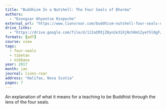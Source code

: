 ```yaml
---
title: "Buddhism In a Nutshell: The Four Seals of Dharma"
authors:
  - "Dzongsar Khyentse Rinpoche"
external_url: "https://www.lionsroar.com/buddhism-nutshell-four-seals-dharma/"
drive_links:
  - "https://drive.google.com/file/d/1J2aIM3jZ0yn2e31XjNch0m12yeYSlOgF/view?usp=sharing"
formats: [pdf]
course: view
tags:
  - four-seals
  - tibetan
  - nibbana
year: 2017
month: jan
journal: lions-roar
address: "Halifax, Nova Scotia"
pages: 7
---
```


An explanation of what it means for a teaching to be Buddhist through the lens of the four seals.

